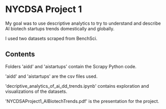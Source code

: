 # NYCDSA Project 1

My goal was to use descriptive analytics to try to understand and describe AI biotech startups trends domestically and globally.

I used two datasets scraped from BenchSci. 

## Contents

Folders 'aidd' and 'aistartups' contain the Scrapy Python code. 

'aidd' and 'aistartups' are the csv files used.

'decriptive_analytics_of_ai_dd_trends.ipynb' contains exploration and visualizations of the datasets.

'NYCDSAProject1_AIBiotechTrends.pdf' is the presentation for the project. 




